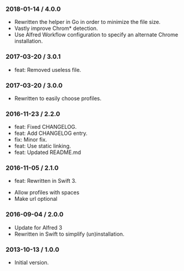### 2018-01-14 / 4.0.0

- Rewritten the helper in Go in order to minimize the file size.
- Vastly improve Chrom\* detection.
- Use Alfred Workflow configuration to specify an alternate Chrome installation.

### 2017-03-20 / 3.0.1

- feat: Removed useless file.

### 2017-03-20 / 3.0.0

- Rewritten to easily choose profiles.

### 2016-11-23 / 2.2.0

- feat: Fixed CHANGELOG.
- feat: Add CHANGELOG entry.
- fix: Minor fix.
- feat: Use static linking.
- feat: Updated README.md

### 2016-11-05 / 2.1.0

- feat: Rewritten in Swift 3.

* Allow profiles with spaces
* Make url optional

### 2016-09-04 / 2.0.0

- Update for Alfred 3
- Rewritten in Swift to simplify (un)installation.

### 2013-10-13 / 1.0.0

- Initial version.
